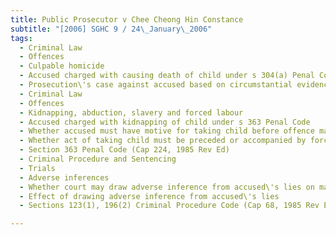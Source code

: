 ```yaml
---
title: Public Prosecutor v Chee Cheong Hin Constance 
subtitle: "[2006] SGHC 9 / 24\_January\_2006"
tags:
  - Criminal Law
  - Offences
  - Culpable homicide
  - Accused charged with causing death of child under s 304(a) Penal Code
  - Prosecution\'s case against accused based on circumstantial evidence
  - Criminal Law
  - Offences
  - Kidnapping, abduction, slavery and forced labour
  - Accused charged with kidnapping of child under s 363 Penal Code
  - Whether accused must have motive for taking child before offence made out
  - Whether act of taking child must be preceded or accompanied by force before offence made out
  - Section 363 Penal Code (Cap 224, 1985 Rev Ed)
  - Criminal Procedure and Sentencing
  - Trials
  - Adverse inferences
  - Whether court may draw adverse inference from accused\'s lies on material issues at trial
  - Effect of drawing adverse inference from accused\'s lies
  - Sections 123(1), 196(2) Criminal Procedure Code (Cap 68, 1985 Rev Ed)

---
```


